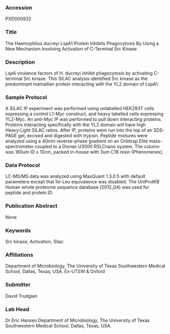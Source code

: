 ### Accession
PXD000932

### Title
The Haemophilus ducreyi LspA1 Protein Inhibits Phagocytosis By Using a New Mechanism Involving Activation of C-Terminal Src Kinase

### Description
LspA virulance factors of H. ducreyi inhibit phagocytosis by activating C-terminal Src kinase. This SILAC analysis identified Src kinase as the predominant mamallian protein interacting with the YL2 domain of LspA1.

### Sample Protocol
A SILAC IP experiment was performed using unlabelled HEK293T cells expressing  a control L1-Myc construct, and heavy labelled cells expressing YL2-Myc. An anti-Myc IP was performed to pull down interacting proteins. Proteins interacting specifically with the YL2 domain will have high Heavy:Light SILAC ratios. After IP, proteins were run into the top of an SDS-PAGE gel, excised and digested with trypsin. Peptide mixtures were analyzed using a 40min reverse-phase gradient on an Orbitrap Elite mass-spectrometer coupled to a Dionex U3000 RSLCnano system. The column was 180um ID x 10cm, packed in-house with 3um C18 resin (Phenomenex).

### Data Protocol
LC-MS/MS data was analyzed using MaxQuant 1.3.0.5 with default parameters except that Ile-Leu equivalence was disabled. The UniProtKB Human whole proteome sequence database (2012_04) was used for peptide and protein ID.

### Publication Abstract
None

### Keywords
Src kinase, Activation, Silac

### Affiliations
Department of Microbiology, The University of Texas Southwestern Medical School, Dallas, Texas, USA.
Ex-UTSW & Oxford

### Submitter
David Trudgian

### Lab Head
Dr Eric Hansen
Department of Microbiology, The University of Texas Southwestern Medical School, Dallas, Texas, USA.


